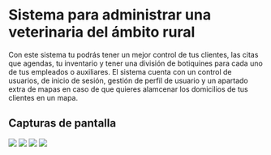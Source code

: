 # Sistema para administrar una veterinaria del ámbito rural

Con este sistema tu podrás tener un mejor control de tus clientes, las citas que agendas, tu inventario y tener una división de botiquines para cada uno de tus empleados o auxiliares. El sistema cuenta con un control de usuarios, de inicio de sesión, gestión de perfil de usuario y un apartado extra de mapas en caso de que quieres alamcenar los domicilios de tus clientes en un mapa.

## Capturas de pantalla
![](https://i.imgur.com/eoQbzuM.png)
![](https://i.imgur.com/0NfxHL6.png)
![](https://i.imgur.com/WRm3E98.png)
![](https://i.imgur.com/bt4xSdQ.png)
